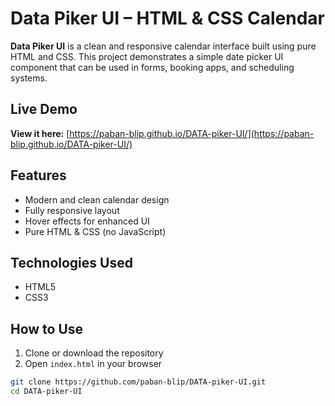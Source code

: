 # Data Piker UI – HTML & CSS Calendar

**Data Piker UI** is a clean and responsive calendar interface built using pure HTML and CSS. This project demonstrates a simple date picker UI component that can be used in forms, booking apps, and scheduling systems.

## Live Demo

**View it here:** [https://paban-blip.github.io/DATA-piker-UI/](https://paban-blip.github.io/DATA-piker-UI/)

## Features

- Modern and clean calendar design
- Fully responsive layout
- Hover effects for enhanced UI
- Pure HTML & CSS (no JavaScript)

## Technologies Used

- HTML5
- CSS3

## How to Use

1. Clone or download the repository
2. Open `index.html` in your browser

```bash
git clone https://github.com/paban-blip/DATA-piker-UI.git
cd DATA-piker-UI
